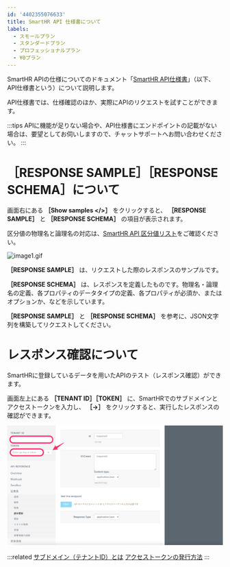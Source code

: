 ```yaml
---
id: '4402355076633'
title: SmartHR API 仕様書について
labels:
  - スモールプラン
  - スタンダードプラン
  - プロフェッショナルプラン
  - ¥0プラン
---
```

SmartHR APIの仕様についてのドキュメント「[SmartHR API仕様書](https://developer.smarthr.jp/api/index.html)」（以下、API仕様書という）について説明します。

API仕様書では、仕様確認のほか、実際にAPIのリクエストを試すことができます。

:::tips
APIに機能が足りない場合や、API仕様書にエンドポイントの記載がない場合は、要望としてお伺いしますので、チャットサポートへお問い合わせください。
:::

# ［RESPONSE SAMPLE］［RESPONSE SCHEMA］について

画面右にある **［Show samples </>］** をクリックすると、 **［RESPONSE SAMPLE］** と **［RESPONSE SCHEMA］** の項目が表示されます。

区分値の物理名と論理名の対応は、[SmartHR API 区分値リスト](https://docs.google.com/spreadsheets/d/1Tez9fCTMGP8b2ECa3dJMJElyWFNCPCbJNB-ka1jbF74/edit#gid=0)をご確認ください。

![image1.gif](./image1.gif)

 **［RESPONSE SAMPLE］** は、リクエストした際のレスポンスのサンプルです。

 **［RESPONSE SCHEMA］** は、レスポンスを定義したものです。物理名・論理名の定義、各プロパティのデータタイプの定義、各プロパティが必須か、またはオプションか、などを示しています。

 **［RESPONSE SAMPLE］** と **［RESPONSE SCHEMA］** を参考に、JSON文字列を構築してリクエストしてください。

# レスポンス確認について

SmartHRに登録しているデータを用いたAPIのテスト（レスポンス確認）ができます。

画面左上にある  **［TENANT ID］［TOKEN］** に、SmartHRでのサブドメインとアクセストークンを入力し、 **［→］** をクリックすると、実行したレスポンスの確認ができます。

![](./__________2021-06-17_12_47_13.png)

:::related
[サブドメイン（テナントID）とは](https://knowledge.smarthr.jp/hc/ja/articles/360026264893)
[アクセストークンの発行方法](https://knowledge.smarthr.jp/hc/ja/articles/360026266033)
:::
